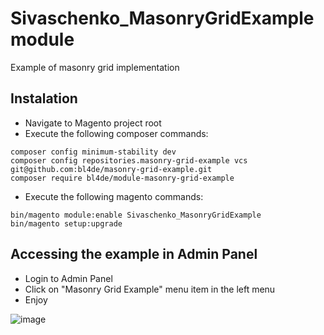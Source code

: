 # Sivaschenko_MasonryGridExample module

Example of masonry grid implementation

## Instalation

- Navigate to Magento project root
- Execute the following composer commands:

```
composer config minimum-stability dev
composer config repositories.masonry-grid-example vcs git@github.com:bl4de/masonry-grid-example.git
composer require bl4de/module-masonry-grid-example
```
    
- Execute the following magento commands:

```
bin/magento module:enable Sivaschenko_MasonryGridExample
bin/magento setup:upgrade
```
    
## Accessing the example in Admin Panel

- Login to Admin Panel
- Click on "Masonry Grid Example" menu item in the left menu
- Enjoy

![image](https://user-images.githubusercontent.com/2028541/68792797-059dec80-0644-11ea-9e7c-b734adeaa87e.png)
